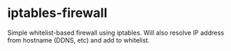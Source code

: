 # iptables-firewall
Simple whitelist-based firewall using iptables. Will also resolve IP address from hostname (DDNS, etc) and add to whitelist.
